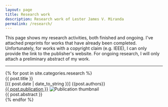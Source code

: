 ```yaml
---
layout: page
title: Research work
description: Research work of Lester James V. Miranda
permalink: /research/
---
```


This page shows my research activities, both finished and ongoing. I've
attached preprints for works that have already been completed. Unfortunately,
for works with a copyright claim (e.g. IEEE), I can only provide the link
to the publisher's website. For ongoing research, I will only attach
a preliminary abstract of my work.

---

<div class="research">
{% for post in site.categories.research %}
<div class="container">
    <div class="title">{{ post.title }}</div>
    <div>
    <span>
        <span id="date">[{{ post.date | date_to_string }}]</span>
        {{post.authors}}
    </span>
    </div>
    <a class="publication" href="{{ post.url }}">{{ post.publication }}</a>
    <img class="thumbnail" src="{{ post.thumbnail }}" alt="Publication thumbnail">
    <div class="abstract">{{ post.abstract }}</div>
</div>
{% endfor %}
</div>
